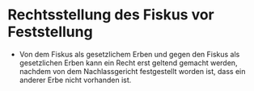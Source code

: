 # Rechtsstellung des Fiskus vor Feststellung

- Von dem Fiskus als gesetzlichem Erben und gegen den Fiskus als gesetzlichen Erben kann ein Recht erst geltend gemacht werden, nachdem von dem Nachlassgericht festgestellt worden ist, dass ein anderer Erbe nicht vorhanden ist.

